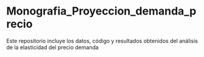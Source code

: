 # Monografia_Proyeccion_demanda_precio
Este repositorio incluye los datos, código y resultados obtenidos del análisis de la elasticidad del precio demanda
